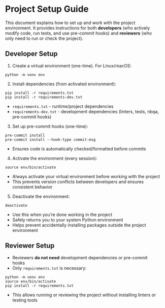 # Project Setup Guide

This document explains how to set up and work with the project environment. It provides instructions for both **developers** (who actively modify code, run tests, and use pre-commit hooks) and **reviewers** (who only need to run or check the project).

## Developer Setup

1. Create a virtual environment (one-time). For Linux/macOS:

```
python -m venv env
```

2. Install dependencies (from activated environment):

```
pip install -r requirements.txt
pip install -r requirements-dev.txt
```

- `requirements.txt` - runtime/project dependencies
- `requirements-dev.txt` - development dependencies (linters, tests, nbqa, pre-commit hooks)

3. Set up pre-commit hooks (one-time):

```
pre-commit install
pre-commit install --hook-type commit-msg
```

- Ensures code is automatically checked/formatted before commits

4. Activate the environment (every session):

```
source env/bin/activate
```

- Always activate your virtual environment before working with the project
- This prevents version conflicts between developers and ensures consistent behavior

5. Deactivate the environment:

```
deactivate
```

- Use this when you’re done working in the project
- Safely returns you to your system Python environment
- Helps prevent accidentally installing packages outside the project environment

## Reviewer Setup

- Reviewers **do not need** development dependencies or pre-commit hooks
- Only `requirements.txt` is necessary:

```
python -m venv env
source env/bin/activate
pip install -r requirements.txt
```

- This allows running or reviewing the project without installing linters or testing tools
